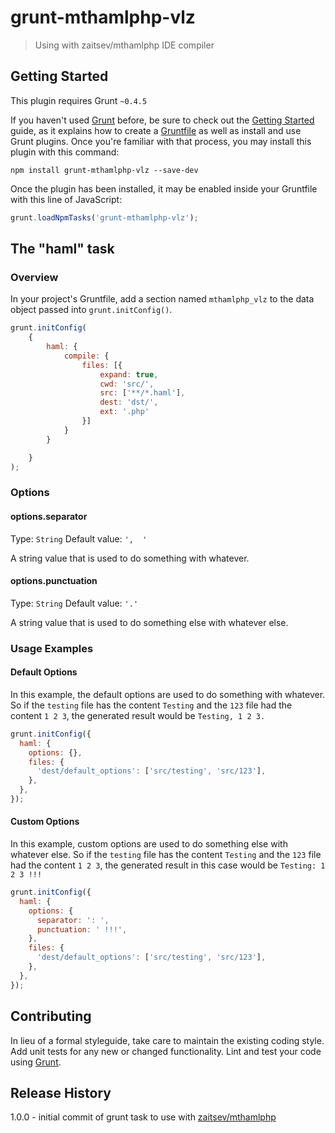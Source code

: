 # grunt-mthamlphp-vlz

> Using with zaitsev/mthamlphp IDE compiler

## Getting Started
This plugin requires Grunt `~0.4.5`

If you haven't used [Grunt](http://gruntjs.com/) before, be sure to check out the [Getting Started](http://gruntjs.com/getting-started) guide, as it explains how to create a [Gruntfile](http://gruntjs.com/sample-gruntfile) as well as install and use Grunt plugins. Once you're familiar with that process, you may install this plugin with this command:

```shell
npm install grunt-mthamlphp-vlz --save-dev
```

Once the plugin has been installed, it may be enabled inside your Gruntfile with this line of JavaScript:

```js
grunt.loadNpmTasks('grunt-mthamlphp-vlz');
```

## The "haml" task

### Overview
In your project's Gruntfile, add a section named `mthamlphp_vlz` to the data object passed into `grunt.initConfig()`.

```js
grunt.initConfig(
    {
        haml: {
            compile: {
                files: [{
                    expand: true,
                    cwd: 'src/',
                    src: ['**/*.haml'],
                    dest: 'dst/',
                    ext: '.php'
                }]
            }
        }

    }
);
```

### Options

#### options.separator
Type: `String`
Default value: `',  '`

A string value that is used to do something with whatever.

#### options.punctuation
Type: `String`
Default value: `'.'`

A string value that is used to do something else with whatever else.

### Usage Examples

#### Default Options
In this example, the default options are used to do something with whatever. So if the `testing` file has the content `Testing` and the `123` file had the content `1 2 3`, the generated result would be `Testing, 1 2 3.`

```js
grunt.initConfig({
  haml: {
    options: {},
    files: {
      'dest/default_options': ['src/testing', 'src/123'],
    },
  },
});
```

#### Custom Options
In this example, custom options are used to do something else with whatever else. So if the `testing` file has the content `Testing` and the `123` file had the content `1 2 3`, the generated result in this case would be `Testing: 1 2 3 !!!`

```js
grunt.initConfig({
  haml: {
    options: {
      separator: ': ',
      punctuation: ' !!!',
    },
    files: {
      'dest/default_options': ['src/testing', 'src/123'],
    },
  },
});
```

## Contributing
In lieu of a formal styleguide, take care to maintain the existing coding style. Add unit tests for any new or changed functionality. Lint and test your code using [Grunt](http://gruntjs.com/).

## Release History
1.0.0 - initial commit of grunt task to use with [zaitsev/mthamlphp](https://github.com/Zaitsev/MtHamlPHP)  

